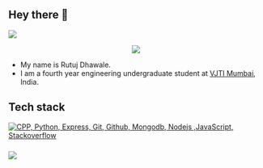 ## Hey there 👋

<!--
**killjoycircuit/killjoycircuit** is a ✨ _special_ ✨ repository because its `README.md` (this file) appears on your GitHub profile.
-->

<p align="left">
  <a href="https://www.linkedin.com/in/rutuj-dhawale-6a471931b/"><img src="https://img.shields.io/badge/LinkedIn-blue?style=flat&logo=linkedin&logoColor=white" /></a>
</p>

<p align="center">
  <img src="https://github.com/killjoycircuit/killjoycircuit/blob/output/github-contribution-grid-snake.gif" />
</p>

- My name is Rutuj Dhawale.
- I am a fourth year engineering undergraduate student at [VJTI Mumbai](https://vjti.ac.in/), India.

## Tech stack

[![CPP, Python, Express, Git, Github, Mongodb, Nodejs ,JavaScript, Stackoverflow](https://skillicons.dev/icons?i=cpp,py,express,git,github,mongodb,nodejs,js,stackoverflow&perline=10)](https://skillicons.dev)

###
<img align="left" src="https://komarev.com/ghpvc/?username=killjoycircuit&color=blue" />
